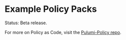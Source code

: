 # Example Policy Packs

Status: Beta release.

For more on Policy as Code, visit the [Pulumi-Policy repo](https://github.com/pulumi/pulumi-policy).
